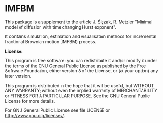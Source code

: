 # IMFBM

This package is a supplement to the article J. Ślęzak, R. Metzler "Minimal model of diffusion with time changing Hurst exponent".

It contains simulation, estimation and visualisation methods for incremental fractional Brownian motion (IMFBM) process.


**License:**

This program is free software: you can redistribute it and/or modify it under the terms of the GNU General Public License as published by the Free Software Foundation, either version 3 of the License, or (at your option) any later version.

This program is distributed in the hope that it will be useful, but WITHOUT ANY WARRANTY; without even the implied warranty of MERCHANTABILITY or FITNESS FOR A PARTICULAR PURPOSE.  See the GNU General Public License for more details.

For GNU General Public License see file LICENSE or <http://www.gnu.org/licenses/>.
